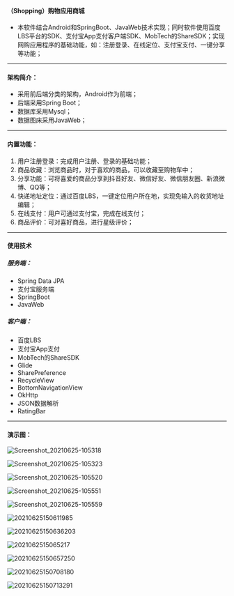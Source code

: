 #### （Shopping）购物应用商城

* 本软件结合Android和SpringBoot、JavaWeb技术实现；同时软件使用百度LBS平台的SDK、支付宝App支付客户端SDK、MobTech的ShareSDK；实现网购应用程序的基础功能，如：注册登录、在线定位、支付宝支付、一键分享等功能；


---
#### 架构简介：
* 采用前后端分类的架构，Android作为前端；
* 后端采用Spring Boot；
* 数据库采用Mysql；
* 数据图床采用JavaWeb；


---
#### 内置功能：
1. 用户注册登录：完成用户注册、登录的基础功能；
2. 商品收藏：浏览商品时，对于喜欢的商品，可以收藏至购物车中；
3. 分享功能：可将喜爱的商品分享到抖音好友、微信好友、微信朋友圈、新浪微博、QQ等；
4. 快递地址定位：通过百度LBS，一键定位用户所在地，实现免输入的收货地址编辑；
5. 在线支付：用户可通过支付宝，完成在线支付；
6. 商品评价：可对喜好商品，进行星级评价；
---

#### 使用技术
##### 服务端：
* Spring Data JPA
* 支付宝服务端
* SpringBoot
* JavaWeb

##### 客户端：
* 百度LBS
* 支付宝App支付
* MobTech的ShareSDK
* Glide
* SharePreference
* RecycleView
* BottomNavigationView
* OkHttp
* JSON数据解析
* RatingBar


---
#### 演示图： 

![Screenshot_20210625-105318](https://user-images.githubusercontent.com/64305078/123415281-9d690800-d5e7-11eb-9423-221c434774b3.png)

![Screenshot_20210625-105323](https://user-images.githubusercontent.com/64305078/123415656-2aac5c80-d5e8-11eb-8760-0c61023bb2a1.png)

![Screenshot_20210625-105520](https://user-images.githubusercontent.com/64305078/123415670-2da74d00-d5e8-11eb-99a1-278325dbe385.png)

![Screenshot_20210625-105551](https://user-images.githubusercontent.com/64305078/123415679-326c0100-d5e8-11eb-9c58-b55bf28a144a.png)

![Screenshot_20210625-105559](https://user-images.githubusercontent.com/64305078/123415692-36981e80-d5e8-11eb-9223-55efbffb7eba.png)

![20210625150611985](https://user-images.githubusercontent.com/64305078/123415761-4ca5df00-d5e8-11eb-853f-456351382f3f.png)

![20210625150636203](https://user-images.githubusercontent.com/64305078/123415779-516a9300-d5e8-11eb-921b-d0c6cdd3444b.png)

![2021062515065217](https://user-images.githubusercontent.com/64305078/123415790-54fe1a00-d5e8-11eb-83bd-3de7fd256c7c.png)

![20210625150657250](https://user-images.githubusercontent.com/64305078/123415801-57f90a80-d5e8-11eb-8f1e-d97201ad3dde.png)

![20210625150708180](https://user-images.githubusercontent.com/64305078/123415808-59c2ce00-d5e8-11eb-9725-101cdc4bc5ee.jpg)

![20210625150713291](https://user-images.githubusercontent.com/64305078/123415814-5cbdbe80-d5e8-11eb-85f2-fa01c2dc5a11.jpg)

